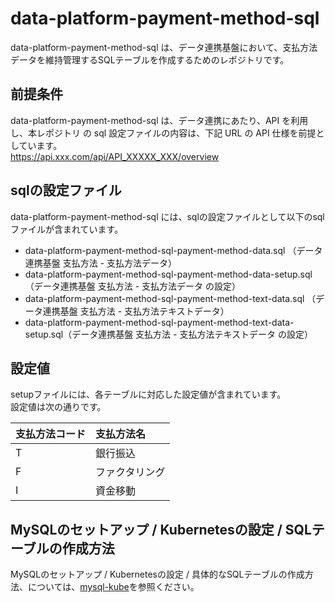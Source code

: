 # data-platform-payment-method-sql  
data-platform-payment-method-sql は、データ連携基盤において、支払方法データを維持管理するSQLテーブルを作成するためのレポジトリです。  

## 前提条件  
data-platform-payment-method-sql は、データ連携にあたり、API を利用し、本レポジトリ の sql 設定ファイルの内容は、下記 URL の API 仕様を前提としています。  
https://api.xxx.com/api/API_XXXXX_XXX/overview  

## sqlの設定ファイル
data-platform-payment-method-sql には、sqlの設定ファイルとして以下のsqlファイルが含まれています。  

* data-platform-payment-method-sql-payment-method-data.sql （データ連携基盤 支払方法 - 支払方法データ）
* data-platform-payment-method-sql-payment-method-data-setup.sql（データ連携基盤 支払方法 - 支払方法データ の設定）
* data-platform-payment-method-sql-payment-method-text-data.sql （データ連携基盤 支払方法 - 支払方法テキストデータ）
* data-platform-payment-method-sql-payment-method-text-data-setup.sql（データ連携基盤 支払方法 - 支払方法テキストデータ の設定）

## 設定値
setupファイルには、各テーブルに対応した設定値が含まれています。  
設定値は次の通りです。  

| 支払方法コード      | 支払方法名         |
| :-------- | :----------------------------- |
| T  | 銀行振込              |
| F  | ファクタリング        |
| I  | 資金移動              |

## MySQLのセットアップ / Kubernetesの設定 / SQLテーブルの作成方法
MySQLのセットアップ / Kubernetesの設定 / 具体的なSQLテーブルの作成方法、については、[mysql-kube](https://github.com/latonaio/mysql-kube)を参照ください。